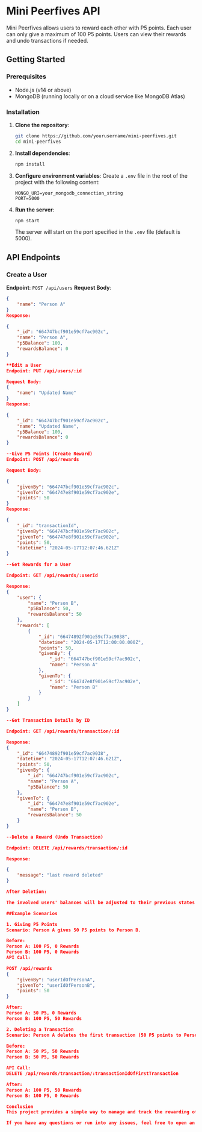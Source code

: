 # Mini Peerfives API

Mini Peerfives allows users to reward each other with P5 points. Each user can only give a maximum of 100 P5 points. Users can view their rewards and undo transactions if needed.

## Getting Started

### Prerequisites

- Node.js (v14 or above)
- MongoDB (running locally or on a cloud service like MongoDB Atlas)

### Installation

1. **Clone the repository**:

   ```bash
   git clone https://github.com/yourusername/mini-peerfives.git
   cd mini-peerfives
   ```

2. **Install dependencies**:

   ```bash
   npm install
   ```

3. **Configure environment variables**:
   Create a `.env` file in the root of the project with the following content:

   ```env
   MONGO_URI=your_mongodb_connection_string
   PORT=5000
   ```

4. **Run the server**:

   ```bash
   npm start
   ```

   The server will start on the port specified in the `.env` file (default is 5000).

## API Endpoints

### Create a User

<!-- all the examples are actual and tested on postman please make sure you create a user and use your ids generated by mongodb
-->

**Endpoint**: `POST /api/users`
**Request Body**:

```json
{
    "name": "Person A"
}
Response:

{
    "_id": "664747bcf901e59cf7ac902c",
    "name": "Person A",
    "p5Balance": 100,
    "rewardsBalance": 0
}

**Edit a User
Endpoint: PUT /api/users/:id

Request Body:
{
    "name": "Updated Name"
}
Response:

{
    "_id": "664747bcf901e59cf7ac902c",
    "name": "Updated Name",
    "p5Balance": 100,
    "rewardsBalance": 0
}

--Give P5 Points (Create Reward)
Endpoint: POST /api/rewards

Request Body:

{
    "givenBy": "664747bcf901e59cf7ac902c",
    "givenTo": "664747e8f901e59cf7ac902e",
    "points": 50
}
Response:

{
    "_id": "transactionId",
    "givenBy": "664747bcf901e59cf7ac902c",
    "givenTo": "664747e8f901e59cf7ac902e",
    "points": 50,
    "datetime": "2024-05-17T12:07:46.621Z"
}

--Get Rewards for a User

Endpoint: GET /api/rewards/:userId

Response:
{
    "user": {
        "name": "Person B",
        "p5Balance": 50,
        "rewardsBalance": 50
    },
    "rewards": [
        {
            "_id": "66474892f901e59cf7ac9038",
            "datetime": "2024-05-17T12:00:00.000Z",
            "points": 50,
            "givenBy": {
                "_id": "664747bcf901e59cf7ac902c",
                "name": "Person A"
            },
            "givenTo": {
                "_id": "664747e8f901e59cf7ac902e",
                "name": "Person B"
            }
        }
    ]
}

--Get Transaction Details by ID

Endpoint: GET /api/rewards/transaction/:id

Response:
{
    "_id": "66474892f901e59cf7ac9038",
    "datetime": "2024-05-17T12:07:46.621Z",
    "points": 50,
    "givenBy": {
        "_id": "664747bcf901e59cf7ac902c",
        "name": "Person A",
        "p5Balance": 50
    },
    "givenTo": {
        "_id": "664747e8f901e59cf7ac902e",
        "name": "Person B",
        "rewardsBalance": 50
    }
}

--Delete a Reward (Undo Transaction)

Endpoint: DELETE /api/rewards/transaction/:id

Response:

{
    "message": "last reward deleted"
}

After Deletion:

The involved users' balances will be adjusted to their previous states before the transaction.

##Example Scenarios

1. Giving P5 Points
Scenario: Person A gives 50 P5 points to Person B.

Before:
Person A: 100 P5, 0 Rewards
Person B: 100 P5, 0 Rewards
API Call:

POST /api/rewards
{
    "givenBy": "userIdOfPersonA",
    "givenTo": "userIdOfPersonB",
    "points": 50
}

After:
Person A: 50 P5, 0 Rewards
Person B: 100 P5, 50 Rewards

2. Deleting a Transaction
Scenario: Person A deletes the first transaction (50 P5 points to Person B).

Before:
Person A: 50 P5, 50 Rewards
Person B: 50 P5, 50 Rewards

API Call:
DELETE /api/rewards/transaction/:transactionIdOfFirstTransaction

After:
Person A: 100 P5, 50 Rewards
Person B: 100 P5, 0 Rewards

Conclusion
This project provides a simple way to manage and track the rewarding of P5 points between users. By following the steps in this README, you can set up the project, create users, reward points, view transactions, and undo transactions if needed.

If you have any questions or run into any issues, feel free to open an issue on the project's GitHub repository.

```
